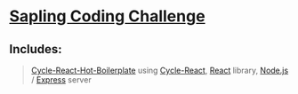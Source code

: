 # [Sapling Coding Challenge](docs/CHALLENGE.md)

## Includes:
> [Cycle-React-Hot-Boilerplate](https://github.com/cycle-react-examples/react-hot-boilerplate) using [Cycle-React](https://github.com/pH200/cycle-react),
> [React](https://baconjs.github.io/) library,
> [Node.js](https://nodejs.org/) / [Express](http://expressjs.com/) server

